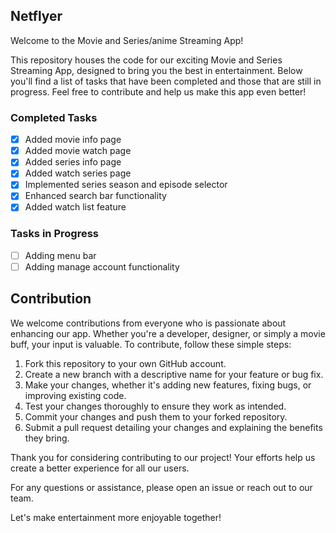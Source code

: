 ## Netflyer

Welcome to the Movie and Series/anime Streaming App!

This repository houses the code for our exciting Movie and Series Streaming App, designed to bring you the best in entertainment. Below you'll find a list of tasks that have been completed and those that are still in progress. Feel free to contribute and help us make this app even better!

### Completed Tasks
- [x] Added movie info page
- [x] Added movie watch page
- [x] Added series info page
- [x] Added watch series page
- [x] Implemented series season and episode selector
- [x] Enhanced search bar functionality
- [x] Added watch list feature

### Tasks in Progress
- [ ] Adding menu bar
- [ ] Adding manage account functionality

## Contribution

We welcome contributions from everyone who is passionate about enhancing our app. Whether you're a developer, designer, or simply a movie buff, your input is valuable. To contribute, follow these simple steps:

1. Fork this repository to your own GitHub account.
2. Create a new branch with a descriptive name for your feature or bug fix.
3. Make your changes, whether it's adding new features, fixing bugs, or improving existing code.
4. Test your changes thoroughly to ensure they work as intended.
5. Commit your changes and push them to your forked repository.
6. Submit a pull request detailing your changes and explaining the benefits they bring.

Thank you for considering contributing to our project! Your efforts help us create a better experience for all our users.

For any questions or assistance, please open an issue or reach out to our team.

Let's make entertainment more enjoyable together!

